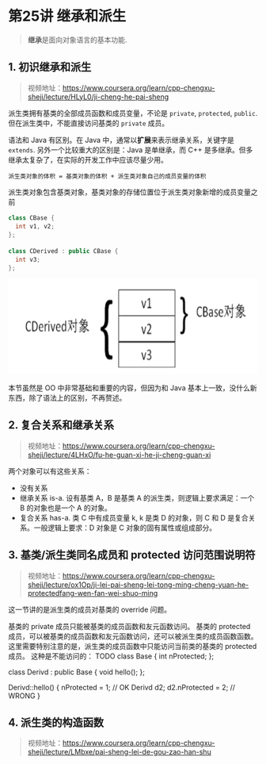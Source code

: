 # 第25讲 继承和派生

> **继承**是面向对象语言的基本功能.

## 1. 初识继承和派生

> 视频地址：<https://www.coursera.org/learn/cpp-chengxu-sheji/lecture/HLyL0/ji-cheng-he-pai-sheng>

派生类拥有基类的全部成员函数和成员变量，不论是 ``private``, ``protected``, ``public``. 
但在派生类中，不能直接访问基类的 ``private`` 成员。

语法和 Java 有区别。在 Java 中，通常以**扩展**来表示继承关系，关键字是 ``extends``. 另外一个比较重大的区别是：Java 是单继承，而 C++ 是多继承。但多继承太复杂了，在实际的开发工作中应该尽量少用。

``派生类对象的体积 = 基类对象的体积 + 派生类对象自己的成员变量的体积``

派生类对象包含基类对象，基类对象的存储位置位于派生类对象新增的成员变量之前

``` C++
class CBase {
  int v1, v2;
};

class CDerived : public CBase {
  int v3;
};
```
![ch25.cbase_cderived_variables.png](img/ch25.cbase_cderived_variables.png)

本节虽然是 OO 中非常基础和重要的内容，但因为和 Java 基本上一致，没什么新东西，除了语法上的区别，不再赘述。

## 2. 复合关系和继承关系

> 视频地址：<https://www.coursera.org/learn/cpp-chengxu-sheji/lecture/4LHxO/fu-he-guan-xi-he-ji-cheng-guan-xi>

两个对象可以有这些关系：
* 没有关系
* 继承关系 is-a. 设有基类 A，B 是基类 A 的派生类，则逻辑上要求满足：一个 B 的对象也是一个 A 的对象。
* 复合关系 has-a. 类 C 中有成员变量 k, k 是类 D 的对象，则 C 和 D 是复合关系。一般逻辑上要求：D 对象是 C 对象的固有属性或组成部分。

## 3. 基类/派生类同名成员和 protected 访问范围说明符

> 视频地址：<https://www.coursera.org/learn/cpp-chengxu-sheji/lecture/ox1Op/ji-lei-pai-sheng-lei-tong-ming-cheng-yuan-he-protectedfang-wen-fan-wei-shuo-ming>

这一节讲的是派生类的成员对基类的 override 问题。

基类的 private 成员只能被基类的成员函数和友元函数访问。
基类的 protected 成员，可以被基类的成员函数和友元函数访问，还可以被派生类的成员函数函数。
这里需要特别注意的是，派生类的成员函数中只能访问当前类的基类的 protected 成员。
这种是不能访问的：
TODO
class Base {
  int nProtected;
};

class Derivd : public Base {
  void hello();
};

Derivd::hello() {
  nProtected = 1; // OK
  Derivd d2;
  d2.nProtected = 2; // WRONG
}

## 4. 派生类的构造函数

> 视频地址：<https://www.coursera.org/learn/cpp-chengxu-sheji/lecture/LMbxe/pai-sheng-lei-de-gou-zao-han-shu>

